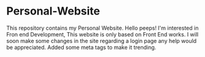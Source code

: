 # Personal-Website
This repository contains my Personal Website.
Hello peeps!
I'm interested in Fron end Development, This website is only based on Front End works.
I will soon make some changes in the site regarding a login page any help would be appreciated.
Added some meta tags to make it trending.
